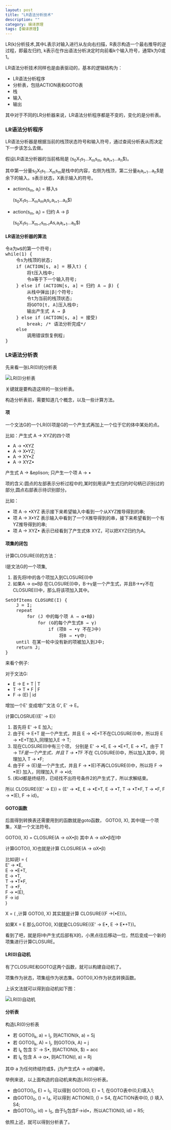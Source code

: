 ```yaml
---
layout: post
title: "LR语法分析技术"
description: ""
category: 编译原理
tags: [编译原理]
---
```


LR(k)分析技术,其中L表示对输入进行从左向右扫描，R表示构造一个最右推导的逆过程，即最左归约, k表示在作出语法分析决定时向前看k个输入符号，通常k为0或1。

LR语法分析技术同样也是由表驱动的，基本的逻辑结构为：

*   LR语法分析程序
*   分析表，包括ACTION表和GOTO表
*   栈
*   输入
*   输出

其中对于不同的LR分析器来说，LR语法分析程序都是不变的，变化的是分析表。

### LR语法分析程序

LR语法分析器是根据当前的栈顶状态符号和输入符号，通过查阅分析表从而决定下一步该怎么去做。

假设LR语法分析器的当前格局是 (s<sub>0</sub>X<sub>1</sub>s<sub>1</sub>...X<sub>m</sub>s<sub>m</sub>, a<sub>i</sub>a<sub>i+1</sub>...a<sub>n</sub>$)。

其中第一分量s<sub>0</sub>X<sub>1</sub>s<sub>1</sub>...X<sub>m</sub>s<sub>m</sub>是栈中的内容，右侧为栈顶，第二分量a<sub>i</sub>a<sub>i+1</sub>...a<sub>n</sub>$是余下的输入。s表示状态，X表示输入的符号。

*   action(s<sub>m</sub>, a<sub>i</sub>) = 移入s
    
    (s<sub>0</sub>X<sub>1</sub>s<sub>1</sub>...X<sub>m</sub>s<sub>m</sub>a<sub>i</sub>s<sub>i</sub>,a<sub>i+1</sub>...a<sub>n</sub>$)

*   action(s<sub>m</sub>, a<sub>i</sub>) = 归约 A → β
    
    (s<sub>0</sub>X<sub>1</sub>s<sub>1</sub>...X<sub>m-r</sub>s<sub>m-r</sub>As,a<sub>i</sub>a<sub>i+1</sub>...a<sub>n</sub>$)

#### LR语法分析器的算法

<pre>令a为w$的第一个符号;
while(1) {
    令s为栈顶的状态;
    if (ACTION[s, a] = 移入t) {
        将t压入栈中;
        令a等于下一个输入符号;
    } else if (ACTION[s, a] = 归约 A &rarr; &beta;) {
        从栈中弹出|&beta;|个符号;
        令t为当前的栈顶状态;
        将GOTO[t, A]压入栈中;
        输出产生式 A &rarr; &beta;
    } else if (ACTION[s, a] = 接受)
        break; /* 语法分析完成*/
    else
        调用错误恢复例程;
}
</pre>

### LR语法分析表

先来看一张LR(0)的分析表

![LR(0)分析表][1]

关键就是要构造这样的一张分析表。

构造分析表前，需要知道几个概念，以及一些计算方法。

#### 项

一个文法G的一个LR(0)项是G的一个产生式再加上一个位于它的体中某处的点。

比如：产生式 A → XYZ的四个项

*   A → •XYZ
*   A → X•YZ;
*   A → XY•Z
*   A → XYZ•

产生式 A → &eplison; 只产生一个项 A → •

项的含义:圆点的左部表示分析过程中的,某时刻用该产生式归约时句柄已识别过的部分,圆点右部表示待识别部分。

比如：

*   项 A → •XYZ 表示接下来希望输入中看到一个从XYZ推导得到的串;
*   项 A → X•YZ 表示输入中看到了一个X推导得到的串，接下来希望看到一个有YZ推导得到的串;
*   项 A → XYZ• 表示已经看到了产生式体 XYZ，可以把XYZ归约为A。

#### 项集的闭包

计算CLOSURE(I)的方法：

I是文法G的一个项集,

1.  首先将I中的各个项加入到CLOSURE(I)中
2.  如果A → α•Bβ 在CLOSURE(I)中，B→γ是一个产生式，并且B→•γ不在CLOSURE(I)中，那么将该项加入其中。

<pre>SetOfItems CLOSURE(I) {
    J = I;
    repeat
        for (J 中的每个项 A &rarr; &alpha;&bull;B&beta;)
            for (G的每个产生式B &rarr; &gamma;)
                if (项B &rarr; &bull;&gamma; 不在J中)
                    将B &rarr; &bull;&gamma;中;
    until 在某一轮中没有新的项被加入到J中;
    return J;
}
</pre>

来看个例子:

对于文法G:

*   E → E + T | T
*   T → T * F | F
*   F → (E) | id

增加一个E' 变成增广文法 G', E' → E。

计算CLOSRUE({E' → E})

1.  首先将 E' → E 加入;
2.  由于E → E+T 是一个产生式，并且 E → •E+T不在CLOSURE(I)中，所以将 E → •E+T加入,同理加入E → T;
3.  现在CLOSURE(I)中有三个项， 分别是 E' → •E, E → •E+T, E → •T。由于 T → T*F是一个产生式，并且 T → •T*F 不在 CLOSURE(I)中，所以加入其中，同理加入 T → •F;
4.  由于F → (E)是一个产生式，并且 F → •(E)不再CLOSURE(I)中，所以将 F → •(E) 加入，同理加入 F → •id;
5.  (和id都是终结符，已经找不出符号条件2的产生式了，所以求解结束。

所以 CLOSURE({E' → E}) = {E' → •E, E → •E+T, E → •T, T → •T*F, T → •F, F → •(E), F → id}。

#### GOTO函数

后面得到转换表还需要用到的函数就是goto函数， GOTO(I, X), 其中I是一个项集，X是一个文法符号。

GOTO(I, X) = CLOSURE(A → αX•β) 其中 A → αX•β在I中

计算GOTO(I, X)也就是计算 CLOSURE(A → αX•β)

比如说I = {  
E' → •E,  
E → •E+T,  
E → •T,  
T → •T*F,  
T → •F,  
F → •(E),  
F → id  
}

X = ( ,计算 GOTO(I, X) 其实就是计算 CLOSURE({F →(•E)})。

如果X = E 那么GOTO(I, X)就是CLOSURE({E' → E•, E → E•+T})。

看到了吧，就是将I中产生式后部有X的，小黑点往后移动一位，然后变成一个新的项集进行计算CLOSURE。

#### LR(0)自动机

有了CLOSURE和GOTO这两个函数，就可以构建自动机了。

项集作为状态，项集组作为状态集。GOTO(I,X)作为状态转换函数。

上诉文法就可以得到自动机如下图：

![LR(0)自动机][2]

#### 分析表

构造LR(0)分析表

*   若 GOTO(I<sub>k</sub>, a) = I<sub>j</sub>, 则ACTION(k, a) = Sj
*   若 GOTO(I<sub>k</sub>, A) = I<sub>j</sub>, 则GOTO(k, A) = j
*   若 I<sub>k</sub> 包含 S' → S•, 则ACTION(k, $) = acc
*   若 I<sub>k</sub> 包含 A → α•, 则ACTION(l, a) = Rj

其中 a 为任何终结符或$，j为产生式A → α的编号。

举例来说，以上面构造的自动机来构造LR(0)分析表。

*   由GOTO(I<sub>0</sub>, E) = I<sub>1</sub>, 可以得到 GOTO(0, E) = 1, 在GOTO表中(0,E)填入1;
*   由GOTO(I<sub>0</sub>, () = I<sub>4</sub>, 可以得到 ACTION(0, () = S4, 在ACTION表中(0, () 填入S4;
*   由GOTO(I<sub>0</sub>, id) = I<sub>5</sub>, 由于I<sub>5</sub>包含F→id•，所以ACTION(0, id) = R5;

依照上述，就可以得到分析表了。

 [1]: ../assets/images/LR0table.png
 [2]: ../assets/images/LR0DFA.jpg